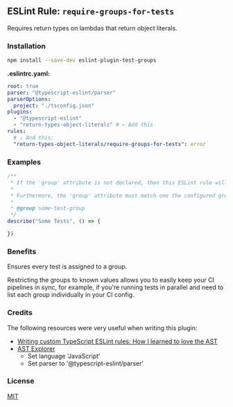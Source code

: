 ## ESLint Rule: `require-groups-for-tests`

Requires return types on lambdas that return object literals.

### Installation

```bash
npm install --save-dev eslint-plugin-test-groups
```

**.eslintrc.yaml:**

```yaml
root: true
parser: "@typescript-eslint/parser"
parserOptions:
  project: "./tsconfig.json"
plugins:
  - "@typescript-eslint"
  - "return-types-object-literals" # ← Add this
rules:
  # ↓ And this:
  "return-types-object-literals/require-groups-for-tests": error
```

### Examples

```typescript
/**
 * If the 'group' attribute is not declared, then this ESLint rule will return an error.
 *
 * Furthermore, the 'group' attribute must match one the configured groups for the rule (you define these).
 *
 * @group some-test-group
 */
describe("Some Tests", () => {

})
```

### Benefits

Ensures every test is assigned to a group.

Restricting the groups to known values allows you to easily keep your CI pipelines in sync, for example, if you're running tests in parallel and need to list each group individually in your CI config.

### Credits

The following resources were very useful when writing this plugin:

- [Writing custom TypeScript ESLint rules: How I learned to love the AST](https://dev.to/alexgomesdev/writing-custom-typescript-eslint-rules-how-i-learned-to-love-the-ast-15pn)
- [AST Explorer](https://astexplorer.net/)
  - Set language 'JavaScript'
  - Set parser to '@typescript-eslint/parser'

### License

[MIT](LICENSE)
